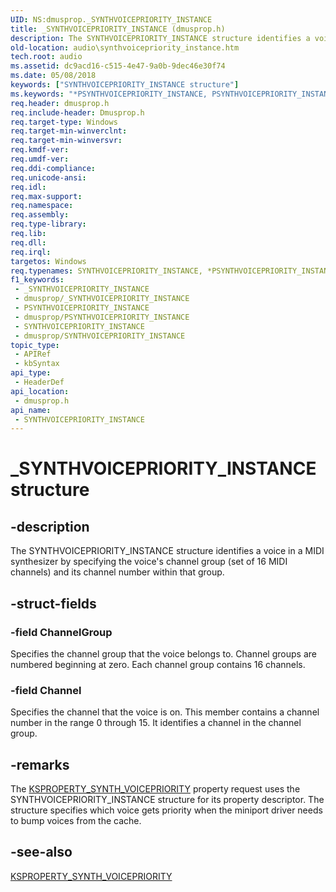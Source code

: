 ```yaml
---
UID: NS:dmusprop._SYNTHVOICEPRIORITY_INSTANCE
title: _SYNTHVOICEPRIORITY_INSTANCE (dmusprop.h)
description: The SYNTHVOICEPRIORITY_INSTANCE structure identifies a voice in a MIDI synthesizer by specifying the voice's channel group (set of 16 MIDI channels) and its channel number within that group.
old-location: audio\synthvoicepriority_instance.htm
tech.root: audio
ms.assetid: dc9acd16-c515-4e47-9a0b-9dec46e30f74
ms.date: 05/08/2018
keywords: ["SYNTHVOICEPRIORITY_INSTANCE structure"]
ms.keywords: "*PSYNTHVOICEPRIORITY_INSTANCE, PSYNTHVOICEPRIORITY_INSTANCE, PSYNTHVOICEPRIORITY_INSTANCE structure pointer [Audio Devices], SYNTHVOICEPRIORITY_INSTANCE, SYNTHVOICEPRIORITY_INSTANCE structure [Audio Devices], _SYNTHVOICEPRIORITY_INSTANCE, aud-prop_86a44512-a1b5-4380-a96a-5e9184ff71c2.xml, audio.synthvoicepriority_instance, dmusprop/PSYNTHVOICEPRIORITY_INSTANCE, dmusprop/SYNTHVOICEPRIORITY_INSTANCE"
req.header: dmusprop.h
req.include-header: Dmusprop.h
req.target-type: Windows
req.target-min-winverclnt: 
req.target-min-winversvr: 
req.kmdf-ver: 
req.umdf-ver: 
req.ddi-compliance: 
req.unicode-ansi: 
req.idl: 
req.max-support: 
req.namespace: 
req.assembly: 
req.type-library: 
req.lib: 
req.dll: 
req.irql: 
targetos: Windows
req.typenames: SYNTHVOICEPRIORITY_INSTANCE, *PSYNTHVOICEPRIORITY_INSTANCE
f1_keywords:
 - _SYNTHVOICEPRIORITY_INSTANCE
 - dmusprop/_SYNTHVOICEPRIORITY_INSTANCE
 - PSYNTHVOICEPRIORITY_INSTANCE
 - dmusprop/PSYNTHVOICEPRIORITY_INSTANCE
 - SYNTHVOICEPRIORITY_INSTANCE
 - dmusprop/SYNTHVOICEPRIORITY_INSTANCE
topic_type:
 - APIRef
 - kbSyntax
api_type:
 - HeaderDef
api_location:
 - dmusprop.h
api_name:
 - SYNTHVOICEPRIORITY_INSTANCE
---
```


# _SYNTHVOICEPRIORITY_INSTANCE structure


## -description

The SYNTHVOICEPRIORITY_INSTANCE structure identifies a voice in a MIDI synthesizer by specifying the voice's channel group (set of 16 MIDI channels) and its channel number within that group.

## -struct-fields

### -field ChannelGroup

Specifies the channel group that the voice belongs to. Channel groups are numbered beginning at zero. Each channel group contains 16 channels.

### -field Channel

Specifies the channel that the voice is on. This member contains a channel number in the range 0 through 15. It identifies a channel in the channel group.

## -remarks

The <a href="/previous-versions/ff537407(v=vs.85)">KSPROPERTY_SYNTH_VOICEPRIORITY</a> property request uses the SYNTHVOICEPRIORITY_INSTANCE structure for its property descriptor. The structure specifies which voice gets priority when the miniport driver needs to bump voices from the cache.

## -see-also

<a href="/previous-versions/ff537407(v=vs.85)">KSPROPERTY_SYNTH_VOICEPRIORITY</a>